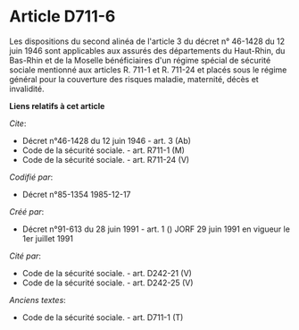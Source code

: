 # Article D711-6

Les dispositions du second alinéa de l'article 3 du décret n° 46-1428 du 12 juin 1946 sont applicables aux assurés des
départements du Haut-Rhin, du Bas-Rhin et de la Moselle bénéficiaires d'un régime spécial de sécurité sociale mentionné aux
articles R. 711-1 et R. 711-24 et placés sous le régime général pour la couverture des risques maladie, maternité, décès et
invalidité.

**Liens relatifs à cet article**

_Cite_:

  - Décret n°46-1428 du 12 juin 1946 - art. 3 (Ab)
  - Code de la sécurité sociale. - art. R711-1 (M)
  - Code de la sécurité sociale. - art. R711-24 (V)

_Codifié par_:

  - Décret n°85-1354 1985-12-17

_Créé par_:

  - Décret n°91-613 du 28 juin 1991 - art. 1 () JORF 29 juin 1991 en vigueur le 1er juillet 1991

_Cité par_:

  - Code de la sécurité sociale. - art. D242-21 (V)
  - Code de la sécurité sociale. - art. D242-25 (V)

_Anciens textes_:

  - Code de la sécurité sociale. - art. D711-1 (T)
